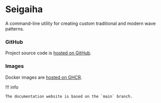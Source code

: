 # Seigaiha

A command-line utility for creating custom traditional and modern wave patterns.

### GitHub

Project source code is [hosted on GitHub](https://github.com/ToshY/seigaiha).

### Images

Docker images are [hosted on GHCR](https://github.com/ToshY/seigaiha/pkgs/container/seigaiha).

!!! info

    The documentation website is based on the `main` branch.
